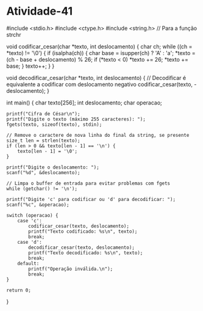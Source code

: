# Atividade-41

#include <stdio.h>
#include <ctype.h>
#include <string.h>  // Para a função strchr

void codificar_cesar(char *texto, int deslocamento) {
    char ch;
    while ((ch = *texto) != '\0') {
        if (isalpha(ch)) {
            char base = isupper(ch) ? 'A' : 'a';
            *texto = (ch - base + deslocamento) % 26;
            if (*texto < 0) *texto += 26;
            *texto += base;
        }
        texto++;
    }
}

void decodificar_cesar(char *texto, int deslocamento) {
    // Decodificar é equivalente a codificar com deslocamento negativo
    codificar_cesar(texto, -deslocamento);
}

int main() {
    char texto[256];
    int deslocamento;
    char operacao;

    printf("Cifra de César\n");
    printf("Digite o texto (máximo 255 caracteres): ");
    fgets(texto, sizeof(texto), stdin);

    // Remove o caractere de nova linha do final da string, se presente
    size_t len = strlen(texto);
    if (len > 0 && texto[len - 1] == '\n') {
        texto[len - 1] = '\0';
    }

    printf("Digite o deslocamento: ");
    scanf("%d", &deslocamento);

    // Limpa o buffer de entrada para evitar problemas com fgets
    while (getchar() != '\n');

    printf("Digite 'c' para codificar ou 'd' para decodificar: ");
    scanf("%c", &operacao);

    switch (operacao) {
        case 'c':
            codificar_cesar(texto, deslocamento);
            printf("Texto codificado: %s\n", texto);
            break;
        case 'd':
            decodificar_cesar(texto, deslocamento);
            printf("Texto decodificado: %s\n", texto);
            break;
        default:
            printf("Operação inválida.\n");
            break;
    }

    return 0;
}
